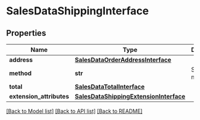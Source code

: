# SalesDataShippingInterface

## Properties
Name | Type | Description | Notes
------------ | ------------- | ------------- | -------------
**address** | [**SalesDataOrderAddressInterface**](SalesDataOrderAddressInterface.md) |  | [optional] 
**method** | **str** | Shipping method | [optional] 
**total** | [**SalesDataTotalInterface**](SalesDataTotalInterface.md) |  | [optional] 
**extension_attributes** | [**SalesDataShippingExtensionInterface**](SalesDataShippingExtensionInterface.md) |  | [optional] 

[[Back to Model list]](../README.md#documentation-for-models) [[Back to API list]](../README.md#documentation-for-api-endpoints) [[Back to README]](../README.md)


